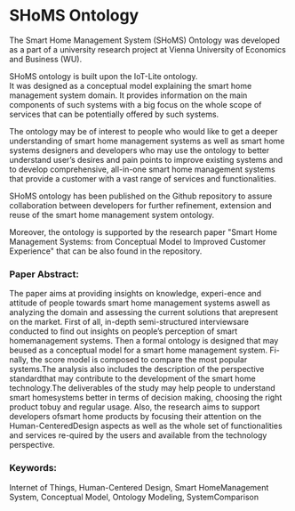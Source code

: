 # SHoMS Ontology

The Smart Home Management System (SHoMS) Ontology was developed as a part of a university research project at Vienna University of Economics and Business (WU).

SHoMS ontology is built upon the IoT-Lite ontology.  
It was designed as a conceptual model explaining the smart home management system domain. 
It provides information on the main components of such systems with a big focus on the whole scope of services that can be potentially offered by such systems.  

The ontology may be of interest to people who would like to get a deeper understanding of smart home management systems 
as well as smart home systems designers and developers who may use the ontology to better understand user’s desires and pain points to improve existing systems 
and to develop comprehensive, all-in-one smart home management systems that provide a customer with a vast range of services and functionalities.  

SHoMS ontology has been published on the Github repository to assure collaboration between developers for further refinement, 
extension and reuse of the smart home management system ontology.

Moreover, the ontology is supported by the research paper "Smart Home Management Systems: from Conceptual Model to Improved Customer Experience" that can be also found in the repository. 


### Paper Abstract:
The paper aims at providing insights on knowledge, experi-ence and attitude of people towards smart home management systems aswell as analyzing the domain and assessing the current solutions that arepresent on the market. First of all, in-depth semi-structured interviewsare conducted to find out insights on people’s perception of smart homemanagement systems. Then a formal ontology is designed that may beused as a conceptual model for a smart home management system. Fi-nally, the score model is composed to compare the most popular systems.The  analysis  also  includes  the  description  of  the  perspective  standardthat may contribute to the development of the smart home technology.The deliverables of the study may help people to understand smart homesystems better in terms of decision making, choosing the right product tobuy and regular usage. Also, the research aims to support developers ofsmart home products by focusing their attention on the Human-CenteredDesign aspects as well as the whole set of functionalities and services re-quired by the users and available from the technology perspective.

### Keywords:
Internet of Things,  Human-Centered Design,  Smart HomeManagement System,  Conceptual Model,  Ontology Modeling,  SystemComparison


